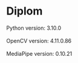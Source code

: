 # Diplom


Python version: 3.10.0<br>  
OpenCV version: 4.11.0.86<br>  
MediaPipe version: 0.10.21<br>  
